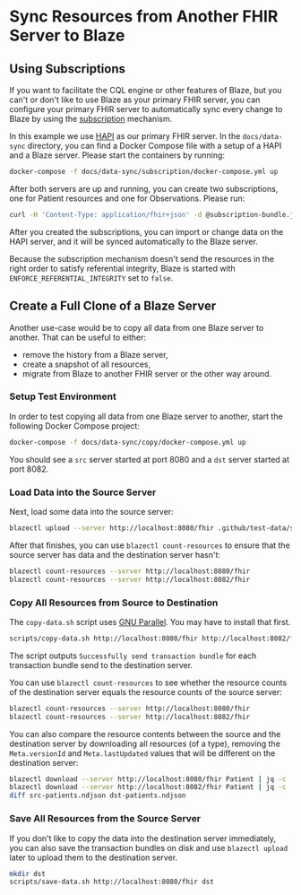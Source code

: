 # Sync Resources from Another FHIR Server to Blaze

## Using Subscriptions

If you want to facilitate the CQL engine or other features of Blaze, but you can't or don't like to use Blaze as your primary FHIR server, you can configure your primary FHIR server to automatically sync every change to Blaze by using the [subscription][1] mechanism.

In this example we use [HAPI][2] as our primary FHIR server. In the `docs/data-sync` directory, you can find a Docker Compose file with a setup of a HAPI and a Blaze server. Please start the containers by running:

```sh
docker-compose -f docs/data-sync/subscription/docker-compose.yml up
```

After both servers are up and running, you can create two subscriptions, one for Patient resources and one for Observations. Please run:

```sh
curl -H 'Content-Type: application/fhir+json' -d @subscription-bundle.json http://localhost:8090/fhir
```

After you created the subscriptions, you can import or change data on the HAPI server, and it will be synced automatically to the Blaze server.

Because the subscription mechanism doesn't send the resources in the right order to satisfy referential integrity, Blaze is started with `ENFORCE_REFERENTIAL_INTEGRITY` set to `false`.


## Create a Full Clone of a Blaze Server

Another use-case would be to copy all data from one Blaze server to another. That can be useful to either:
 
* remove the history from a Blaze server,
* create a snapshot of all resources,
* migrate from Blaze to another FHIR server or the other way around.

### Setup Test Environment

In order to test copying all data from one Blaze server to another, start the following Docker Compose project:

```sh
docker-compose -f docs/data-sync/copy/docker-compose.yml up
```

You should see a `src` server started at port 8080 and a `dst` server started at port 8082.

### Load Data into the Source Server

Next, load some data into the source server:

```sh
blazectl upload --server http://localhost:8080/fhir .github/test-data/synthea
```

After that finishes, you can use `blazectl count-resources` to ensure that the source server has data and the destination server hasn't:

```sh
blazectl count-resources --server http://localhost:8080/fhir
blazectl count-resources --server http://localhost:8082/fhir
```

### Copy All Resources from Source to Destination

The `copy-data.sh` script uses [GNU Parallel][3]. You may have to install that first.

```sh
scripts/copy-data.sh http://localhost:8080/fhir http://localhost:8082/fhir
```

The script outputs `Successfully send transaction bundle` for each transaction bundle send to the destination server.

You can use `blazectl count-resources` to see whether the resource counts of the destination server equals the resource counts of the source server:

```sh
blazectl count-resources --server http://localhost:8080/fhir
blazectl count-resources --server http://localhost:8082/fhir
```

You can also compare the resource contents between the source and the destination server by downloading all resources (of a type), removing the `Meta.versionId` and `Meta.lastUpdated` values that will be different on the destination server:

```sh
blazectl download --server http://localhost:8080/fhir Patient | jq -c 'del(.meta.versionId) | del(.meta.lastUpdated)' > src-patients.ndjson 
blazectl download --server http://localhost:8082/fhir Patient | jq -c 'del(.meta.versionId) | del(.meta.lastUpdated)' > dst-patients.ndjson 
diff src-patients.ndjson dst-patients.ndjson
```

### Save All Resources from the Source Server

If you don't like to copy the data into the destination server immediately, you can also save the transaction bundles on disk and use `blazectl upload` later to upload them to the destination server.

```sh
mkdir dst
scripts/save-data.sh http://localhost:8080/fhir dst
```

[1]: <https://www.hl7.org/fhir/subscription.html>
[2]: <https://hapifhir.io>
[3]: <https://www.gnu.org/software/parallel/>
